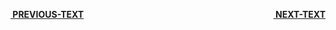 <a class="reading-navigation next" href="NEXT-URL" style="float: right;"><i class="fas fa-arrow-alt-circle-right"></i><strong> &nbsp;NEXT-TEXT</strong></a>
<a class="reading-navigation previous" href="PREVIOUS-URL"><i class="fas fa-arrow-alt-circle-left"></i><strong> &nbsp;PREVIOUS-TEXT</strong></a>